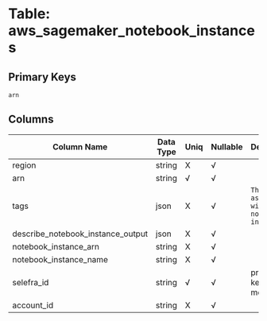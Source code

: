 # Table: aws_sagemaker_notebook_instances

## Primary Keys 

```
arn
```


## Columns 

|  Column Name   |  Data Type  | Uniq | Nullable | Description | 
|  ----  | ----  | ----  | ----  | ---- | 
| region | string | X | √ |  | 
| arn | string | √ | √ |  | 
| tags | json | X | √ | `The tags associated with the notebook instance.` | 
| describe_notebook_instance_output | json | X | √ |  | 
| notebook_instance_arn | string | X | √ |  | 
| notebook_instance_name | string | X | √ |  | 
| selefra_id | string | √ | √ | primary keys value md5 | 
| account_id | string | X | √ |  | 


